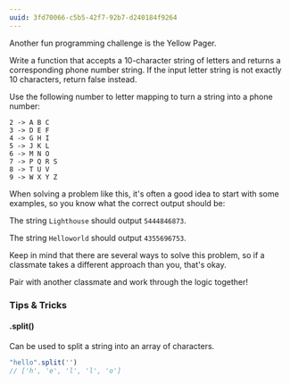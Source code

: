 ```yaml
---
uuid: 3fd70066-c5b5-42f7-92b7-d240184f9264
---
```



Another fun programming challenge is the Yellow Pager.

Write a function that accepts a 10-character string of letters and returns a corresponding phone number string. If the input letter string is not exactly 10 characters, return false instead.

Use the following number to letter mapping to turn a string into a phone number:

```
2 -> A B C
3 -> D E F
4 -> G H I
5 -> J K L
6 -> M N O
7 -> P Q R S
8 -> T U V
9 -> W X Y Z
```

When solving a problem like this, it's often a good idea to start with some examples, so you know what the correct output should be:

The string `Lighthouse` should output `5444846873`.

The string `Helloworld` should output `4355696753`.

Keep in mind that there are several ways to solve this problem, so if a classmate takes a different approach than you, that's okay.

Pair with another classmate and work through the logic together!


### Tips & Tricks

#### .split()

Can be used to split a string into an array of characters.

```javascript
"hello".split('')
// ['h', 'e', 'l', 'l', 'o']
```
